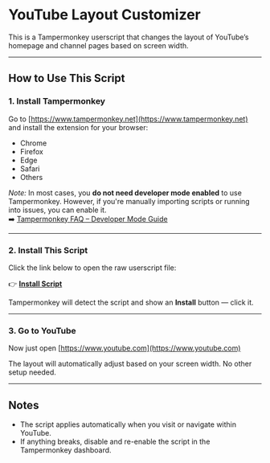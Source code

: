 # YouTube Layout Customizer

This is a Tampermonkey userscript that changes the layout of YouTube’s homepage and channel pages based on screen width.

---

## How to Use This Script

### 1. Install Tampermonkey

Go to [https://www.tampermonkey.net](https://www.tampermonkey.net) and install the extension for your browser:
- Chrome
- Firefox
- Edge
- Safari
- Others

*Note:* In most cases, you **do not need developer mode enabled** to use Tampermonkey. However, if you're manually importing scripts or running into issues, you can enable it.  
➡️ [Tampermonkey FAQ – Developer Mode Guide](https://www.tampermonkey.net/faq.php#Q209)

---

### 2. Install This Script

Click the link below to open the raw userscript file:

👉 **[Install Script](https://raw.githubusercontent.com/LiminalDarkness/youtube-layout-customizer/main/youtube-layout-customizer.user.js)**

Tampermonkey will detect the script and show an **Install** button — click it.

---

### 3. Go to YouTube

Now just open [https://www.youtube.com](https://www.youtube.com)

The layout will automatically adjust based on your screen width. No other setup needed.

---

## Notes

- The script applies automatically when you visit or navigate within YouTube.
- If anything breaks, disable and re-enable the script in the Tampermonkey dashboard.
